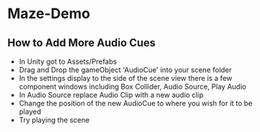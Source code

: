 # Maze-Demo

## How to Add More Audio Cues
- In Unity got to Assets/Prefabs
- Drag and Drop the gameObject 'AudioCue' into your scene folder
- In the settings display to the side of the scene view there is a few component windows including Box Collider, Audio Source, Play Audio
- In Audio Source replace Audio Clip with a new audio clip
- Change the position of the new AudioCue to where you wish for it to be played
- Try playing the scene
    
